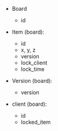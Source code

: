 - Board
  - id

- Item (board):
  - id
  - x, y, z
  - version
  - lock_client
  - lock_time

- Version (board):
  - version

- client (board):
  - id
  - locked_item
